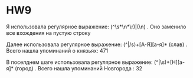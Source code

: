 # HW9
Я использовала регулярное выражение: (^\s*\n*\r)|(\n) . Оно заменило все вхождения на пустую строку

Далее использовала регулярное выражение: (^|/s)+[A-Я][а-я]* (слав) . Всего нашла упоминаний о князьях: 471

В поселднем шаге использовала регулярное выражение: (^|\s)+[Н][а-я]* (город) . Всего нашла упоминаний Новгорода : 32
